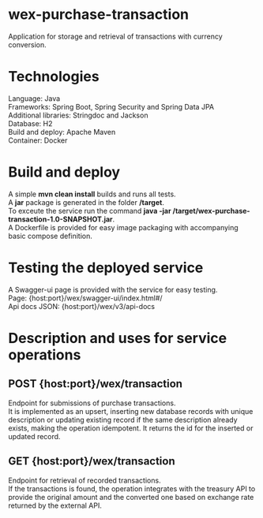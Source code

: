 # wex-purchase-transaction
Application for storage and retrieval of transactions with currency conversion.

# Technologies
Language: Java  
Frameworks: Spring Boot, Spring Security and Spring Data JPA  
Additional libraries: Stringdoc and Jackson  
Database: H2  
Build and deploy: Apache Maven  
Container: Docker  

# Build and deploy

A simple **mvn clean install** builds and runs all tests.  
A **jar** package is generated in the folder **/target**.  
To exceute the service run the command **java -jar /target/wex-purchase-transaction-1.0-SNAPSHOT.jar**.  
A Dockerfile is provided for easy image packaging with accompanying basic compose definition.  

# Testing the deployed service

A Swagger-ui page is provided with the service for easy testing.  
Page: {host:port}/wex/swagger-ui/index.html#/  
Api docs JSON: {host:port}/wex/v3/api-docs

# Description and uses for service operations

## POST {host:port}/wex/transaction

Endpoint for submissions of purchase transactions.  
It is implemented as an upsert, inserting new database records with unique description or updating existing record if the same description already exists, making the operation idempotent. It returns the id for the inserted or updated record.

## GET {host:port}/wex/transaction

Endpoint for retrieval of recorded transactions.  
If the transactions is found, the operation integrates with the treasury API to provide the original amount and the converted one based on exchange rate returned by the external API.
